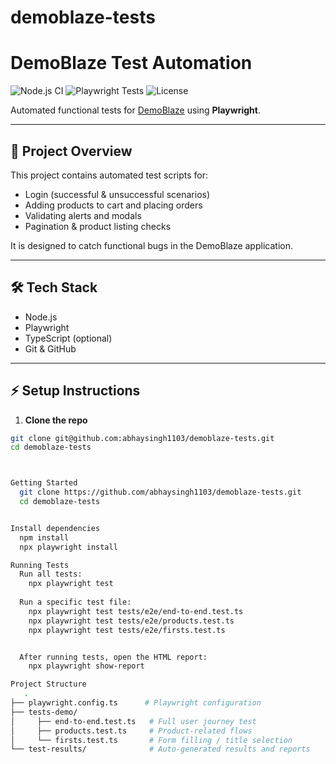 # demoblaze-tests


# DemoBlaze Test Automation

![Node.js CI](https://github.com/abhaysingh1103/demoblaze-tests/actions/workflows/node.js.yml/badge.svg)
![Playwright Tests](https://github.com/abhaysingh1103/demoblaze-tests/actions/workflows/playwright.yml/badge.svg)
![License](https://img.shields.io/github/license/abhaysingh1103/demoblaze-tests)

Automated functional tests for [DemoBlaze](https://www.demoblaze.com/index.html) using **Playwright**.

---

## 🔹 Project Overview

This project contains automated test scripts for:

- Login (successful & unsuccessful scenarios)  
- Adding products to cart and placing orders  
- Validating alerts and modals  
- Pagination & product listing checks  

It is designed to catch functional bugs in the DemoBlaze application.

---

## 🛠️ Tech Stack

- Node.js  
- Playwright  
- TypeScript (optional)  
- Git & GitHub  

---

## ⚡ Setup Instructions

1. **Clone the repo**
```bash
git clone git@github.com:abhaysingh1103/demoblaze-tests.git
cd demoblaze-tests



Getting Started
  git clone https://github.com/abhaysingh1103/demoblaze-tests.git
  cd demoblaze-tests


Install dependencies
  npm install
  npx playwright install

Running Tests
  Run all tests:
    npx playwright test
    
  Run a specific test file:
    npx playwright test tests/e2e/end-to-end.test.ts
    npx playwright test tests/e2e/products.test.ts
    npx playwright test tests/e2e/firsts.test.ts


  After running tests, open the HTML report:
    npx playwright show-report

Project Structure
   .
├── playwright.config.ts      # Playwright configuration
├── tests-demo/
│     ├── end-to-end.test.ts   # Full user journey test
│     ├── products.test.ts     # Product-related flows
│     └── firsts.test.ts       # Form filling / title selection
└── test-results/              # Auto-generated results and reports




